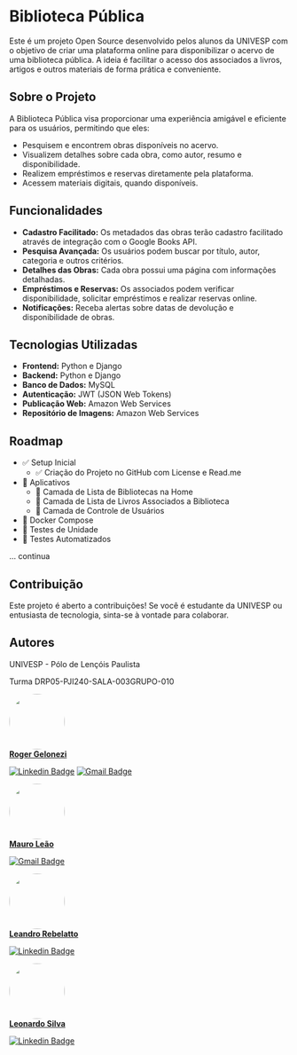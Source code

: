 # Biblioteca Pública

Este é um projeto Open Source desenvolvido pelos alunos da UNIVESP com o objetivo de criar uma plataforma online para disponibilizar o acervo de uma biblioteca pública. A ideia é facilitar o acesso dos associados a livros, artigos e outros materiais de forma prática e conveniente.

## Sobre o Projeto

A Biblioteca Pública visa proporcionar uma experiência amigável e eficiente para os usuários, permitindo que eles:
- Pesquisem e encontrem obras disponíveis no acervo.
- Visualizem detalhes sobre cada obra, como autor, resumo e disponibilidade.
- Realizem empréstimos e reservas diretamente pela plataforma.
- Acessem materiais digitais, quando disponíveis.

## Funcionalidades
- **Cadastro Facilitado:** Os metadados das obras terão cadastro facilitado através de integração com o Google Books API.
- **Pesquisa Avançada:** Os usuários podem buscar por título, autor, categoria e outros critérios.
- **Detalhes das Obras:** Cada obra possui uma página com informações detalhadas.
- **Empréstimos e Reservas:** Os associados podem verificar disponibilidade, solicitar empréstimos e realizar reservas online.
- **Notificações:** Receba alertas sobre datas de devolução e disponibilidade de obras.

## Tecnologias Utilizadas
- **Frontend:** Python e Django
- **Backend:** Python e Django
- **Banco de Dados:** MySQL
- **Autenticação:** JWT (JSON Web Tokens)
- **Publicação Web:** Amazon Web Services
- **Repositório de Imagens:** Amazon Web Services

## Roadmap
  * :white_check_mark: Setup Inicial
    * :white_check_mark: Criação do Projeto no GitHub com License e Read.me
  * :black_square_button: Aplicativos
    * :black_square_button: Camada de Lista de Bibliotecas na Home
    * :black_square_button: Camada de Lista de Livros Associados a Biblioteca
    * :black_square_button: Camada de Controle de Usuários
  * :black_square_button: Docker Compose
  * :black_square_button: Testes de Unidade
  * :black_square_button: Testes Automatizados

... continua

## Contribuição

Este projeto é aberto a contribuições! Se você é estudante da UNIVESP ou entusiasta de tecnologia, sinta-se à vontade para colaborar.

## Autores

UNIVESP - Pólo de Lençóis Paulista

Turma DRP05-PJI240-SALA-003GRUPO-010

<a href="https://github.com/roger-gelonezi">
<img style="border-radius: 50%;" src="https://avatars.githubusercontent.com/u/16666966?v=4" width="100px;" alt=""/>
<br />
<b>Roger Gelonezi</b></a>

[![Linkedin Badge](https://img.shields.io/badge/-Roger-blue?style=flat-square&logo=Linkedin&logoColor=white&link=https://www.linkedin.com/in/rogeriogelonezi/)](https://www.linkedin.com/in/rogeriogelonezi/) 
[![Gmail Badge](https://img.shields.io/badge/-rogeriogelonezi@gmail.com-c14438?style=flat-square&logo=Gmail&logoColor=white&link=mailto:rogeriogelonezi@gmail.com)](mailto:rogeriogelonezi@gmail.com)
<br />


<a href="https://github.com/Mauroleao">
<img style="border-radius: 50%;" src="https://avatars.githubusercontent.com/u/91487092?v=4" width="100px;" alt=""/>
<br />
<b>Mauro Leão</b></a>

[![Gmail Badge](https://img.shields.io/badge/-bouwmanleao@gmail.com-c14438?style=flat-square&logo=Gmail&logoColor=white&link=mailto:bouwmanleao@gmail.com)](mailto:bouwmanleao@gmail.com)
</br>


<a href="https://github.com/leandro2206">
<img style="border-radius: 50%;" src="https://media.licdn.com/dms/image/D4D03AQF7iL182-PeFA/profile-displayphoto-shrink_200_200/0/1706721638936?e=1727913600&v=beta&t=FR4GifBaX0b4fOxoCE4hXEQlsBi1CATPD1TScgUMJTQ" width="100px;" alt=""/>
<br />
<b>Leandro Rebelatto</b></a>
<br />

[![Linkedin Badge](https://img.shields.io/badge/-Leandro-blue?style=flat-square&logo=Linkedin&logoColor=white&link=https://www.linkedin.com/in/leandro-roberto-r-24389852/)](https://www.linkedin.com/in/leandro-roberto-r-24389852/)


<a href="https://github.com/leonardo16silva12">
<img style="border-radius: 50%;" src="https://avatars.githubusercontent.com/u/55456319?v=4" width="100px;" alt=""/>
<br />
<b>Leonardo Silva</b></a>
<br />

[![Linkedin Badge](https://img.shields.io/badge/-Leonardo-blue?style=flat-square&logo=Linkedin&logoColor=white&link=https://www.linkedin.com/in/leonardo16silva12/)](https://www.linkedin.com/in/leonardo16silva12/)

